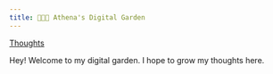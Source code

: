 ```yaml
---
title: 👩🏻‍🌾 Athena's Digital Garden 
---
```


<!-- 
![Education](/tags/education)
![Setup](/tags/setup)
![Human-Potential](/tags/human-potential) -->
[Thoughts](/thoughts)

Hey! Welcome to my digital garden. I hope to grow my thoughts here.